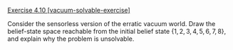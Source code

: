 [Exercise 4.10 \[vacuum-solvable-exercise\]](4-10/)

Consider the sensorless version of the
erratic vacuum world. Draw the belief-state space reachable from the
initial belief state $\{1,2,3,4,5,6,7,8\}$, and explain why the
problem is unsolvable.
